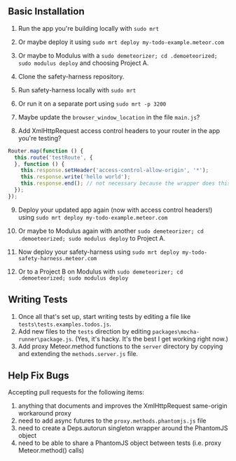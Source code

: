 ## Basic Installation


1.  Run the app you're building locally with ``sudo mrt``  

2.  Or maybe deploy it using ``sudo mrt deploy my-todo-example.meteor.com``
3.  Or maybe to Modulus with a ``sudo demeteorizer; cd .demoeteorized; sudo modulus deploy`` and choosing Project A.  

4.  Clone the safety-harness repository.
5.  Run safety-harness locally with ``sudo mrt``
6.  Or run it on a separate port using ``sudo mrt -p 3200``  

7.  Maybe update the ``browser_window_location`` in the file ``main.js``?  

8.  Add XmlHttpRequest access control headers to your router in the app you're testing?
````js
Router.map(function () {
  this.route('testRoute', {
  }, function () {
    this.response.setHeader('access-control-allow-origin', '*');
    this.response.write('hello world');
    this.response.end(); // not necessary because the wrapper does this
  });
});
````
9.  Deploy your updated app again (now with access control headers!) using ``sudo mrt deploy my-todo-example.meteor.com``
10.  Or maybe to Modulus again with another ``sudo demeteorizer; cd .demoeteorized; sudo modulus deploy`` to Project A.

9.  Now deploy your safety-harness using ``sudo mrt deploy my-todo-safety-harness.meteor.com``
10.  Or to a Project B on Modulus with ``sudo demeteorizer; cd .demoeteorized; sudo modulus deploy``


## Writing Tests

1.  Once all that's set up, start writing tests by editing a file like ``tests\tests.examples.todos.js``.
2.  Add new files to the ``tests`` direction by editing ``packages\mocha-runner\package.js``.  (Yes, it's hacky.  It's the best I get working right now.)
3.  Add proxy Meteor.method functions to the ``server`` directory by copying and extending the ``methods.server.js`` file.

## Help Fix Bugs

Accepting pull requests for the following items:

1. anything that documents and improves the XmlHttpRequest same-origin workaround proxy
2. need to add async futures to the ``proxy.methods.phantomjs.js`` file
3. need to create a Deps.autorun singleton wrapper around the PhantomJS object
4. need to be able to share a PhantomJS object between tests (i.e. proxy Meteor.method() calls)

